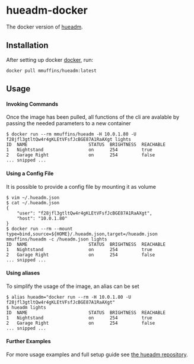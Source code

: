 # hueadm-docker
The docker version of [hueadm](https://github.com/bahamas10/hueadm).

Installation
------------
After setting up docker [docker](https://docs.docker.com/get-docker/), run:

    docker pull mmuffins/hueadm:latest


Usage
------------
#### Invoking Commands
Once the image has been pulled, all functions of the cli are avalable by passing the needed parameters to a new container

    $ docker run --rm mmuffins/hueadm -H 10.0.1.80 -U f28jfl3gtltQw4r4gKLEtVFsfJcBGE87A1RaAXgt lights
    ID  NAME                       STATUS  BRIGHTNESS  REACHABLE
    1   Nightstand                 on      254         true
    2   Garage Right               on      254         false
    ... snipped ...

#### Using a Config File
It is possible to provide a config file by mounting it as volume

    $ vim ~/.hueadm.json
    $ cat ~/.hueadm.json
    {
        "user": "f28jfl3gtltQw4r4gKLEtVFsfJcBGE87A1RaAXgt",
        "host": "10.0.1.80"
    }
    $ docker run --rm --mount type=bind,source=${HOME}/.hueadm.json,target=/hueadm.json mmuffins/hueadm -c /hueadm.json lights
    ID  NAME                       STATUS  BRIGHTNESS  REACHABLE
    1   Nightstand                 on      254         true
    2   Garage Right               on      254         false
    ... snipped ...

#### Using aliases
To simplify the usage of the image, an alias can be set

    $ alias hueadm="docker run --rm -H 10.0.1.80 -U f28jfl3gtltQw4r4gKLEtVFsfJcBGE87A1RaAXgt"
    $ hueadm lights
    ID  NAME                       STATUS  BRIGHTNESS  REACHABLE
    1   Nightstand                 on      254         true
    2   Garage Right               on      254         false
    ... snipped ...

#### Further Examples
For more usage examples and full setup guide see [the hueadm repository](https://github.com/bahamas10/hueadm).
